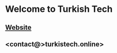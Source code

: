 # Welcome to Turkish Tech

## [Website](https://turkistech.online/)
## <contact@>turkistech.online>
